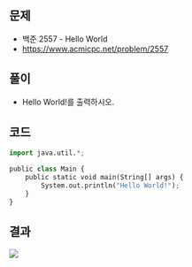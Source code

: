 ## 문제

- 백준 2557 - Hello World
- https://www.acmicpc.net/problem/2557

## 풀이

- Hello World!를 출력하시오.

## 코드

```python
import java.util.*;

public class Main {
	public static void main(String[] args) {
		System.out.println("Hello World!");
	}
}
```

## 결과

![](https://img1.daumcdn.net/thumb/R1280x0/?scode=mtistory2&fname=https%3A%2F%2Fblog.kakaocdn.net%2Fdn%2FFq3L6%2FbtqG5KQAYHe%2FldbhgHCEQm3vncsGgkIvk0%2Fimg.png)